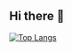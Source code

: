 ## Hi there 👋

[![Top Langs](https://github-readme-stats.vercel.app/api/top-langs/?username=suke
)](https://github.com/anuraghazra/github-readme-stats)
